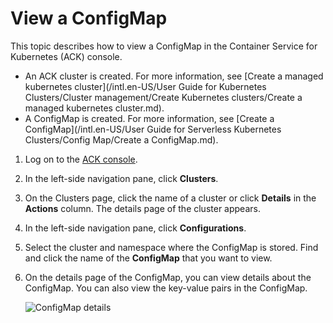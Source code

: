 # View a ConfigMap

This topic describes how to view a ConfigMap in the Container Service for Kubernetes \(ACK\) console.

-   An ACK cluster is created. For more information, see [Create a managed kubernetes cluster](/intl.en-US/User Guide for Kubernetes Clusters/Cluster management/Create Kubernetes clusters/Create a managed kubernetes cluster.md).
-   A ConfigMap is created. For more information, see [Create a ConfigMap](/intl.en-US/User Guide for Serverless Kubernetes Clusters/Config Map/Create a ConfigMap.md).

1.  Log on to the [ACK console](https://cs.console.aliyun.com).

2.  In the left-side navigation pane, click **Clusters**.

3.  On the Clusters page, click the name of a cluster or click **Details** in the **Actions** column. The details page of the cluster appears.

4.  In the left-side navigation pane, click **Configurations**.

5.  Select the cluster and namespace where the ConfigMap is stored. Find and click the name of the **ConfigMap** that you want to view.

6.  On the details page of the ConfigMap, you can view details about the ConfigMap. You can also view the key-value pairs in the ConfigMap.

    ![ConfigMap details](https://static-aliyun-doc.oss-cn-hangzhou.aliyuncs.com/assets/img/en-US/0645359951/p40653.png)


